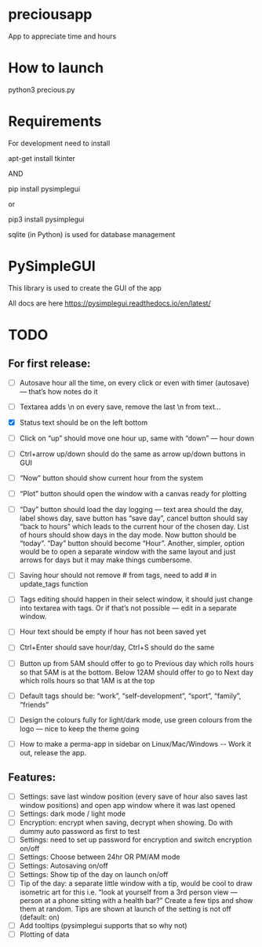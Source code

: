 # preciousapp
App to appreciate time and hours

# How to launch
python3 precious.py

# Requirements
For development need to install

apt-get install tkinter

AND

pip install pysimplegui

or

pip3 install pysimplegui


sqlite (in Python) is used for database management

# PySimpleGUI
This library is used to create the GUI of the app

All docs are here https://pysimplegui.readthedocs.io/en/latest/


# TODO

## For first release:

- [ ] Autosave hour all the time, on every click or even with timer (autosave) — that’s how notes do it
- [ ] Textarea adds \n on every save, remove the last \n from text…
- [x] Status text should be on the left bottom
- [ ] Click on “up” should move one hour up, same with “down” — hour down
- [ ] Ctrl+arrow up/down should do the same as arrow up/down buttons in GUI
- [ ] “Now” button should show current hour from the system
- [ ] “Plot” button should open the window with a canvas ready for plotting
- [ ] “Day”  button should load the day logging — text area should the day, label shows day, save button has “save day”, cancel button should say “back to hours” which leads to the current hour of the chosen day. List of hours should show days in the day mode. Now button should be “today”. “Day” button should become “Hour”.     Another, simpler, option would be to open a separate window with the same layout and just arrows for days but it may make things cumbersome.
- [ ] Saving hour should not remove # from tags, need to add # in update_tags function
- [ ] Tags editing should happen in their select window, it should just change into textarea with tags. Or if that’s not possible — edit in a separate window.
- [ ] Hour text should be empty if hour has not been saved yet
- [ ] Ctrl+Enter should save hour/day, Ctrl+S should do the same
- [ ] Button up from 5AM should offer to go to Previous day which rolls hours so that 5AM is at the bottom. Below 12AM should offer to go to Next day which rolls hours so that 1AM is at the top
- [ ] Default tags should be: “work”, “self-development”, “sport”, “family”, “friends”
- [ ] Design the colours fully for light/dark mode, use green colours from the logo — nice to keep the theme going
- [ ] How to make a perma-app in sidebar on Linux/Mac/Windows -- Work it out, release the app.


## Features:

- [ ] Settings: save last window position (every save of hour also saves last window positions) and open app window where it was last opened
- [ ] Settings: dark mode / light mode
- [ ] Encryption: encrypt when saving, decrypt when showing. Do with dummy auto password as first to test
- [ ] Settings: need to set up password for encryption and switch encryption on/off
- [ ] Settings: Choose between 24hr OR PM/AM mode
- [ ] Settings: Autosaving on/off
- [ ] Settings: Show tip of the day on launch on/off
- [ ] Tip of the day: a separate little window with a tip, would be cool to draw isometric art for this i.e. “look at yourself from a 3rd person view — person at a phone sitting with a health bar?” Create a few tips and show them at random. Tips are shown at launch of the setting is not off (default: on)
- [ ] Add tooltips (pysimplegui supports that so why not)
- [ ] Plotting of data
